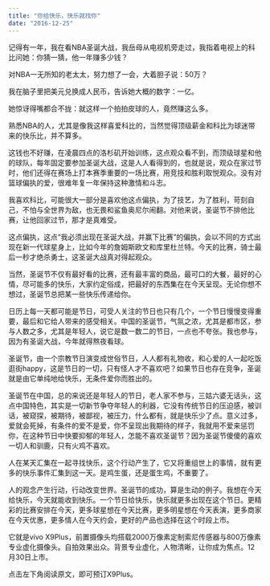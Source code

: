 ```yaml
---
title: "你给快乐，快乐就找你"
date: "2016-12-25"
---
```


记得有一年，我在看NBA圣诞大战，我岳母从电视机旁走过，我指着电视上的科比问她：你猜一猜，他一年赚多少钱？  

对NBA一无所知的老太太，努力想了一会，大着胆子说：50万？

我在脑子里把美元兑换成人民币，告诉她大概的数字：一亿。

她惊讶得嘴都合不拢：就这样一个拍拍皮球的人，竟然赚这么多。

熟悉NBA的人，尤其是像我这样喜爱科比的，当然觉得顶级薪金和科比为球迷带来的快乐比，并不算多。

这钱也不好赚，在凌晨四点的洛杉矶开始训练，这点观众看不到，而顶级球星和他的球队，每年固定要参加圣诞大战，这是人人看得到的，也就是说，观众在家过节时，他们还得在赛场上打本赛季重要的一场比赛，用竞技和胜利取悦观众。没有对篮球偏执的爱，很难年复一年保持这种激情和斗志。

我喜欢科比，可能很大一部分是喜欢他这点偏执，为了技艺，为了胜利，苛刻自己，不怕与全世界为敌，也无畏和鲨鱼奥尼尔闹翻。对他来说，圣诞节不排他比赛，让他回家过节，那才是真难受。

这点偏执，这点“我必须出现在圣诞大战，并赢下比赛”的偏执，会以不同的方式出现在新一代球星身上，比如今年的詹姆斯欧文和库里杜兰特。今天的比赛，骑士最后一秒才绝杀勇士，这圣诞大战真对得起观众。

当然，圣诞节不仅有最好看的比赛，还有最丰富的商品，最可口的大餐，最好的心情，尽可能多的快乐，大家约定俗成，把最好的东西集在在今天呈现。无论你想不想过，圣诞节总把某一些快乐传递给你。

日历上每一天都可能是节日，可受人关注的节日也只有几个，一个节日慢慢变得重要，最后和它给人带来的感受相关。中国的圣诞节，气氛之浓，尤其是都市区，参与人数之多，尤其是年轻人，说它是数一数二的节日，一点也不夸张。我也参与，因为有圣诞大战，今年就得熬夜看球。

圣诞节，由一个宗教节日演变成世俗节日，人人都有礼物收，和心爱的人一起吃饭逛街happy，这是节日的一切，只有怪人才不喜欢吧？如果节日也存在竞争，圣诞就是由它单纯地给快乐，无条件爱你而胜出的。

圣诞节在中国，总的来说还是年轻人的节日，老人家不参与，三姑六婆无话头，这点中国特色，其实是一切新节争夺年轻人的利器，它没有传统节日的压迫感，被训话，被窥探，被期待，被鄙视，被压力，什么都有，就是快乐少了点。意义过多，爱就会死掉，有条件的爱不是爱，你不呈现出我期待的样子，我就用不爱来惩罚你，在这种节日中快要抑郁的年轻人，怎能不喜欢圣诞节？因为圣诞节傻傻的喜欢一切人和驯鹿，只有火鸡不喜欢。

人在某天汇集在一起寻找快乐，这个行动产生了，它又将重组世上的事情，就有更多的快乐事件汇集到这一天。是鸡生蛋，还是蛋生鸡，不重要了。

人的观念产生行动，行动改变世界。圣诞节的成功，算是生动的例子。我想在今天给快乐，今天就能收到快乐。一个节日给快乐，快乐就更多出现在这个节日。更精彩的比赛安排在今天，更多球星想在今天比赛，更多明星想在今天表演，更多商家在今天优惠，更多情人在今天约会，更好的产品也选择在这个时段上市。

它就是vivo X9Plus，前置摄像头均搭载2000万像素定制索尼传感器与800万像素专业虚化摄像头。自拍效果出众。背景专业虚化，人物清晰，让你成为焦点。12月30日上市。

  

点击左下角阅读原文，即可预订X9Plus。
